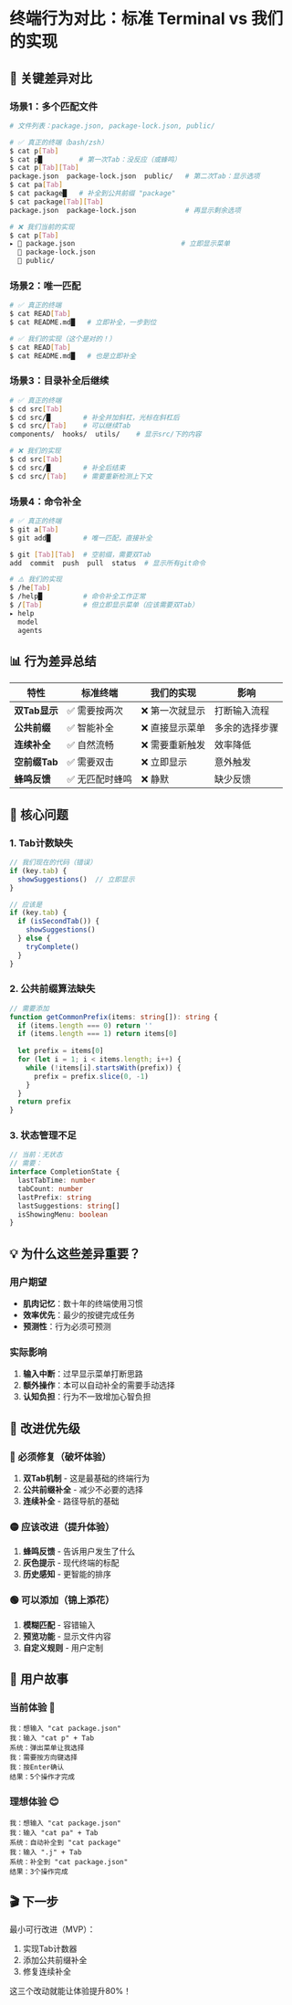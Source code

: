 # 终端行为对比：标准 Terminal vs 我们的实现

## 🔴 关键差异对比

### 场景1：多个匹配文件
```bash
# 文件列表：package.json, package-lock.json, public/

# ✅ 真正的终端（bash/zsh）
$ cat p[Tab]
$ cat p█         # 第一次Tab：没反应（或蜂鸣）
$ cat p[Tab][Tab]
package.json  package-lock.json  public/   # 第二次Tab：显示选项
$ cat pa[Tab]
$ cat package█   # 补全到公共前缀 "package"
$ cat package[Tab][Tab]
package.json  package-lock.json            # 再显示剩余选项

# ❌ 我们当前的实现
$ cat p[Tab]
▸ 📄 package.json                          # 立即显示菜单
  📄 package-lock.json
  📁 public/
```

### 场景2：唯一匹配
```bash
# ✅ 真正的终端
$ cat READ[Tab]
$ cat README.md█   # 立即补全，一步到位

# ✅ 我们的实现（这个是对的！）
$ cat READ[Tab]
$ cat README.md█   # 也是立即补全
```

### 场景3：目录补全后继续
```bash
# ✅ 真正的终端
$ cd src[Tab]
$ cd src/█        # 补全并加斜杠，光标在斜杠后
$ cd src/[Tab]    # 可以继续Tab
components/  hooks/  utils/    # 显示src/下的内容

# ❌ 我们的实现
$ cd src[Tab]
$ cd src/█        # 补全后结束
$ cd src/[Tab]    # 需要重新检测上下文
```

### 场景4：命令补全
```bash
# ✅ 真正的终端
$ git a[Tab]
$ git add█        # 唯一匹配，直接补全

$ git [Tab][Tab]  # 空前缀，需要双Tab
add  commit  push  pull  status  # 显示所有git命令

# ⚠️ 我们的实现
$ /he[Tab]
$ /help█          # 命令补全工作正常
$ /[Tab]          # 但立即显示菜单（应该需要双Tab）
▸ help
  model
  agents
```

## 📊 行为差异总结

| 特性 | 标准终端 | 我们的实现 | 影响 |
|------|----------|------------|------|
| **双Tab显示** | ✅ 需要按两次 | ❌ 第一次就显示 | 打断输入流程 |
| **公共前缀** | ✅ 智能补全 | ❌ 直接显示菜单 | 多余的选择步骤 |
| **连续补全** | ✅ 自然流畅 | ❌ 需要重新触发 | 效率降低 |
| **空前缀Tab** | ✅ 需要双击 | ❌ 立即显示 | 意外触发 |
| **蜂鸣反馈** | ✅ 无匹配时蜂鸣 | ❌ 静默 | 缺少反馈 |

## 🎯 核心问题

### 1. **Tab计数缺失**
```typescript
// 我们现在的代码（错误）
if (key.tab) {
  showSuggestions()  // 立即显示
}

// 应该是
if (key.tab) {
  if (isSecondTab()) {
    showSuggestions()
  } else {
    tryComplete()
  }
}
```

### 2. **公共前缀算法缺失**
```typescript
// 需要添加
function getCommonPrefix(items: string[]): string {
  if (items.length === 0) return ''
  if (items.length === 1) return items[0]
  
  let prefix = items[0]
  for (let i = 1; i < items.length; i++) {
    while (!items[i].startsWith(prefix)) {
      prefix = prefix.slice(0, -1)
    }
  }
  return prefix
}
```

### 3. **状态管理不足**
```typescript
// 当前：无状态
// 需要：
interface CompletionState {
  lastTabTime: number
  tabCount: number
  lastPrefix: string
  lastSuggestions: string[]
  isShowingMenu: boolean
}
```

## 💡 为什么这些差异重要？

### 用户期望
- **肌肉记忆**：数十年的终端使用习惯
- **效率优先**：最少的按键完成任务
- **预测性**：行为必须可预测

### 实际影响
1. **输入中断**：过早显示菜单打断思路
2. **额外操作**：本可以自动补全的需要手动选择
3. **认知负担**：行为不一致增加心智负担

## 🔧 改进优先级

### 🔴 必须修复（破坏体验）
1. **双Tab机制** - 这是最基础的终端行为
2. **公共前缀补全** - 减少不必要的选择
3. **连续补全** - 路径导航的基础

### 🟡 应该改进（提升体验）
1. **蜂鸣反馈** - 告诉用户发生了什么
2. **灰色提示** - 现代终端的标配
3. **历史感知** - 更智能的排序

### 🟢 可以添加（锦上添花）
1. **模糊匹配** - 容错输入
2. **预览功能** - 显示文件内容
3. **自定义规则** - 用户定制

## 📝 用户故事

### 当前体验 😤
```
我：想输入 "cat package.json"
我：输入 "cat p" + Tab
系统：弹出菜单让我选择
我：需要按方向键选择
我：按Enter确认
结果：5个操作才完成
```

### 理想体验 😊
```
我：想输入 "cat package.json"
我：输入 "cat pa" + Tab
系统：自动补全到 "cat package"
我：输入 ".j" + Tab
系统：补全到 "cat package.json"
结果：3个操作完成
```

## 🎬 下一步

最小可行改进（MVP）：
1. 实现Tab计数器
2. 添加公共前缀补全
3. 修复连续补全

这三个改动就能让体验提升80%！